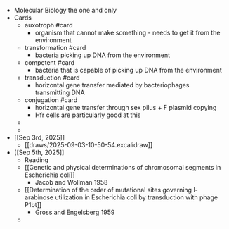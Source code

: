 - Molecular Biology the one and only
- Cards
	- auxotroph #card
		- organism that cannot make something - needs to get it from the environment
	- transformation #card
		- bacteria picking up DNA from the environment
	- competent #card
		- bacteria that is capable of picking up DNA from the environment
	- transduction #card
		- horizontal gene transfer mediated by bacteriophages transmitting DNA
	- conjugation #card
		- horizontal gene transfer through sex pilus + F plasmid copying
		- Hfr cells are particularly good at this
	-
	-
- [[Sep 3rd, 2025]]
	- [[draws/2025-09-03-10-50-54.excalidraw]]
- [[Sep 5th, 2025]]
	- Reading
	- [[Genetic and physical determinations of chromosomal segments in Escherichia coli]]
		- Jacob and Wollman 1958
	- [[Determination of the order of mutational sites governing l-arabinose utilization in Escherichia coli by transduction with phage P1bt]]
		- Gross and Engelsberg 1959
	-